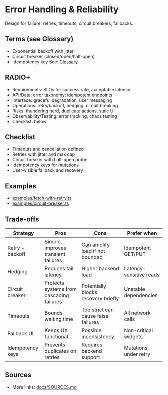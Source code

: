 # Error Handling & Reliability

Design for failure: retries, timeouts, circuit breakers, fallbacks.

## Terms (see Glossary)
- Exponential backoff with jitter
- Circuit breaker (closed/open/half-open)
- Idempotency key
See: [Glossary](../../docs/GLOSSARY.md)

## RADIO+
- Requirements: SLOs for success rate, acceptable latency
- API/Data: error taxonomy; idempotent endpoints
- Interface: graceful degradation, user messaging
- Operations: retry/backoff, hedging, circuit breaking
- Risks: thundering herd, duplicate actions, stale UI
- Observability/Testing: error tracking, chaos testing
- Checklist: below

## Checklist
- Timeouts and cancellation defined
- Retries with jitter and max cap
- Circuit breaker with half-open probe
- Idempotency keys for mutations
- User-visible fallback and recovery

## Examples
- [examples/fetch-with-retry.ts](./examples/fetch-with-retry.ts)
- [examples/circuit-breaker.ts](./examples/circuit-breaker.ts)

## Trade-offs

| Strategy         | Pros                                   | Cons                                 | Prefer when |
|------------------|----------------------------------------|--------------------------------------|-------------|
| Retry + backoff  | Simple, improves transient failures     | Can amplify load if not bounded       | Idempotent GET/PUT |
| Hedging          | Reduces tail latency                    | Higher backend load                   | Latency-sensitive reads |
| Circuit breaker  | Protects systems from cascading failures| Potentially blocks recovery briefly   | Unstable dependencies |
| Timeouts         | Bounds waiting time                     | Too strict can cause false failures   | All network calls |
| Fallback UI      | Keeps UX functional                     | Possible inconsistency                | Non-critical widgets |
| Idempotency keys | Prevents duplicates on retries          | Requires backend support              | Mutations under retry |

## Sources
- More links: [docs/SOURCES.md](../../docs/SOURCES.md)
